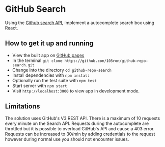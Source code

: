 # GitHub Search

Using the [Github search API](https://developer.github.com/v3/search/), implement a autocomplete search box using React.

## How to get it up and running
* View the built app on [GitHub pages](https://105ron.github.io/github-repo-search/)
* In the terminal `git clone https://github.com/105ron/github-repo-search.git`
* Change into the directory `cd github-repo-search`
* Install dependencies with `npm install`
* Optionally run the test suite with `npm test`
* Start server with `npm start`
* Visit `http://localhost:3000` to view app in development mode.

## Limitations
The solution uses GitHub's V3 REST API. There is a maximum of 10 requests every minute on the Search API. Requests during the autocomplete are throttled but it is possible to overload GitHub's API and cause a 403 error. Requests can be increased to 30/min by adding credentials to the request however during normal use you should not encounter issues.
